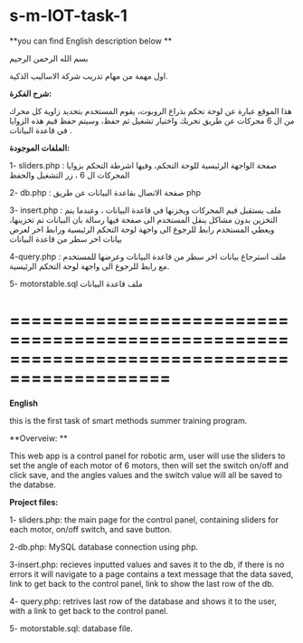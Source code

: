 # s-m-IOT-task-1

 **you can find English description below ** 


بسم الله الرحمن الرحيم 



اول مهمة من مهام تدريب شركة الاساليب الذكية.

 
 **شرح الفكرة:**
 
 هذا الموقع عبارة عن لوحة تحكم بذراع الروبوت، يقوم المستخدم بتحديد زاوية كل محرك من ال 6 محركات عن طريق تحريك  واختيار تشغيل ثم حفظ، وسيتم حفظ قيم هذه الزوايا في قاعدة البيانات .
 
 **الملفات الموجودة:**
 
1- sliders.php : 
صفحة الواجهة الرئيسية للوحة التحكم، وفيها اشرطة التحكم بزوايا المحركات ال 6 ، زر التشغيل والحفظ 

2- db.php :
 صفحة الاتصال بقاعدة البيانات عن طريق php  
 
 3- insert.php : 
ملف يستقبل قيم المحركات ويخزنها في قاعدة البيانات ، وعندما يتم التخزين بدون مشاكل ينقل المستخدم الى صفحة فيها رسالة بان البيانات تم تخزينها، ويعطي المستخدم رابط   للرجوع الى واجهة لوحة التحكم الرئيسية ورابط اخر لعرض بيانات اخر سطر من قاعدة البيانات 

4-query.php :
  ملف استرجاع بيانات اخر سطر من قاعدة البيانات وعرضها للمستخدم مع رابط للرجوع الى واجهة لوحة التحكم الرئيسية.
  
5- motorstable.sql 
 ملف قاعدة البيانات 
 
 =============================================================================================
 =============================================================================================
 
**English**

 this is the first task of smart methods summer training program.
 
 
 **Overveiw: **
 
 This web app is a control panel for robotic arm, user will use the sliders to set the angle of each motor of 6 motors,  then will set the switch on/off and click save, and the angles values and the switch value will all be saved to the databse.
 
 **Project files:**
 
 1- sliders.php:
  the main page for the control panel, containing sliders for each motor, on/off switch, and save button.
  
 2-db.php: 
  MySQL database connection using php.
  
  3-insert.php:
   recieves inputted values and saves it to the db, if there is no errors it will navigate to a page contains a text message that the data saved, link to get back to the control panel, link to show the last row of the db.
   
 4- query.php:
   retrives last row of the database and shows it to the user, with a link to get back to the control panel.
   
 5- motorstable.sql:
   database file.
   
  
 
 
 
